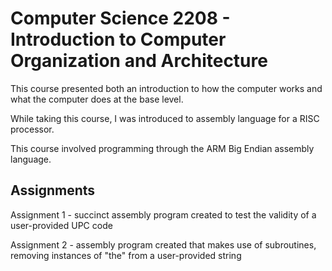 # Computer Science 2208 - Introduction to Computer Organization and Architecture

This course presented both an introduction to how the computer works and what the computer does at the base level.

While taking this course, I was introduced to assembly language for a RISC processor.

This course involved programming through the ARM Big Endian assembly language.

## Assignments

Assignment 1 - succinct assembly program created to test the validity of a user-provided UPC code

Assignment 2 - assembly program created that makes use of subroutines, removing instances of "the" from a user-provided string
